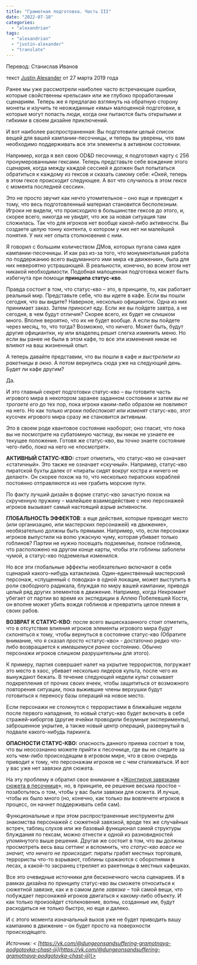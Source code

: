 ```yaml
---
title: "Грамотная подготовка. Часть III"
date: "2022-07-18"
categories: 
  - "alexandrian"
tags: 
  - "alexandrian"
  - "justin-alexander"
  - "translate"
---
```


Перевод: Станислав Иванов

текст [Justin Alexander](https://vk.com/away.php?to=https://thealexandrian.net/about&cc_key=) от 27 марта 2019 года

Ранее мы уже рассмотрели наиболее часто встречающие ошибки, которые свойственны «рельсам» или же глубоко проработанным сценариям. Теперь же я предлагаю взглянуть на обратную сторону монеты и изучить те неожиданные «ямы» малоценной подготовки, в которые могут попасть люди, когда они пытаются быть открытыми и гибкими в своем дизайне приключений.

И вот наиболее распространенная: Вы подготовили целый список вещей для вашей кампании-песочницы, и теперь вы уверены, что вам необходимо поддерживать все эти элементы в активном состоянии.

Например, когда я вел свою OD&D песочницу, я подготовил карту с 256 пронумерованными гексами. Теперь представьте себе вождение этого сценария, когда между каждой сессией я должен был попытаться обратиться к каждому из гексов и сказать самому себе: «Окей, теперь в этом гексе происходит следующее. А вот что случилось в этом гексе с момента последней сессии».

Это не просто звучит как нечто утомительное – оно еще и приводит к тому, что весь подготовленный материал становится бесполезным. Игроки не видели, что происходило в большинстве гексов до этого, и, скорее всего, никогда не увидят, что же за новая ситуация там сложилась. Так что для игроков нет вообще какой-либо активности. Вы создаете целую тонну контента, о котором у них нет ни малейшей понятия. У них нет опыта столкновения с ним.

Я говорил с большим количеством ДМов, которых пугала сама идея кампании-песочницы. И как раз из-за того, что монументальная работа по поддержанию всего выдуманного ими мира «в движении», была для них невероятно устрашающей. В реальности, конечно, во всем этом нет никакой необходимости. Подобная малоценная подготовка может быть избегнута при помощи **принципа статус-кво**.

Правда состоит в том, что статус-кво – это, в принципе, то, как работает реальный мир. Представьте себе, что вы идете в кафе. Если вы пошли сегодня, что вы видите? Наверное, несколько официанток. Одна из них принимает заказ. Затем приносит еду. Если же вы пойдете завтра, а не сегодня, в чем будут отличия? Скорее всего, их будет не слишком много. Вполне вероятно, что их не будет вообще. А если вы пойдете через месяц, то, что тогда? Возможно, что ничего. Может быть, будут другие официантки, ну или владелец решит слегка изменить меню. Но если вы ранее не были в этом кафе, то все эти изменения никак не влияют на ваш жизненный опыт.

А теперь давайте представим, что вы пошли в кафе и _выстрелили из ракетницы в окно_. А потом вернулись сюда уже на следующий день. Будет ли кафе другим?

Да.

И это главный секрет подготовки статус-кво – вы готовите часть игрового мира в некотором заранее заданном состоянии и затем _вы не трогаете его_ до тех пор, пока игроки каким-либо образом не повлияют на него. Но как только игроки _побеспокоят или изменят_ статус-кво, этот кусочек игрового мира сразу же становится активным.

Это в своем роде квантовое состояние наоборот; оно гласит, что пока вы не посмотрите на субатомную частицу, вы никак не узнаете ее текущее положение. Готовя же статус-кво, вы _точно_ знаете состояние чего-либо, _пока_ на него не «посмотрят».

**АКТИВНЫЙ СТАТУС-КВО:** стоит отметить, что статус-кво не означает «статичный». Это также не означает «скучный». Например, статус-кво пиратской бухты далек от «пираты сидят вокруг костра и ничего не делают». Он скорее похож на то, что несколько пиратских кораблей постоянно отправляются из нее грабить морские пути.

По факту лучший дизайн в форме статус-кво зачастую похож на скрученную пружину – малейшее взаимодействие с нею персонажей игроков вызывает самый настоящий _взрыв_ активности.

**ГЛОБАЛЬНОСТЬ ЭФФЕКТОВ**: а еще действия, которые приводят место (или организацию, или мастерских персонажей) «в движение», необязательно должны быть прямыми. Например, что, если персонажи игроков выпустили на волю ужасную чуму, которая убивает только гоблинов? Партии не нужно посещать подземелье, полное гоблинов, что расположено на другом конце карты, чтобы эти гоблины заболели чумой, а статус-кво подземелья изменился.

Но все эти глобальные эффекты необязательно включают в себя сценарий какого-нибудь катаклизма. Один-единственный мастерский персонаж, «спущенный с поводка» в одной локации, может выступить в роли свободного радикала, блуждая по миру вашей кампании, приводя целый ряд других элементов в движение. Например, когда Некромант убегает от партии во время их экспедиции в Аллею Побелевшей Кости, он вполне может убить вождя гоблинов и превратить целое племя в своих рабов.

**ВОЗВРАТ К СТАТУС-КВО**: после всего вышесказанного стоит отметить, что в отсутствие влияния игроков элементы игрового мира будут склоняться к тому, чтобы вернуться в состояние статус-кво (Обратите внимание, что я сказал _просто_ «статус-кво» - достаточно редко что-либо возвращается к _имевшемуся ранее_ состоянию. Обычно персонажи игроков слишком разрушительны для этого).

К примеру, партия совершает налет на укрытие террористов, погружает это место в хаос, убивает несколько лидеров культа, после чего их вынуждают бежать. В течение следующей недели культ созывает подкрепления от прочих своих ячеек, чтобы защититься от возможного повторения ситуации, пока выжившие члены верхушки будут готовиться к переносу базы операций на новое место.

Если персонажи не столкнутся с террористами в ближайшие недели после первого нападения, то новый статус-кво будет включать в себя стражей-киборгов (другие ячейки проводили безумные эксперименты), заброшенное укрытие, а также новый центр операций, развернутый в подвале какого-нибудь паркинга.

**ОПАСНОСТИ СТАТУС-КВО:** опасность данного приема состоит в том, что вы неосознанно можете прийти к песочнице, где вы не следите за хоть чем-либо происходящим в игровом мире, что в свою очередь приводит к тому, что персонажам игроков не с чем сталкиваться. И вот у вас уже нет завязки для сюжета.

На эту проблему я обратил свое внимание в «[Жонглируя завязками сюжета в песочнице](https://vk.com/away.php?to=https%3A%2F%2Fthealexandrian.net%2Fwordpress%2F37530%2Froleplaying-games%2Fthought-of-the-day-juggling-scenario-hooks-in-a-sandbox&cc_key=)», но, в принципе, ее решение весьма простое – позаботьтесь о том, чтобы у вас были завязки для сюжета. И лучше, чтобы их было много (но, конечно, как только вы вовлечете игроков в процесс, он начнет поддерживать себя сам).

Функциональные и при этом распространенные инструменты для знакомства персонажей с сюжетной завязкой, вроде тех же случайных встреч, таблиц слухов или же базовый функционал самой структуры блуждания по гексам, можно отнести к одной из разновидностей упомянутого выше решения. Другая же состоит в том, что вы должны просмотреть весь ваш сеттинг и вспомнить, что _статус-кво вовсе не значит, что ничего не происходит_: пираты грабят местных торговцев, террористы что-то взрывают, гоблины сражаются с оборотнями в лесах, а какой-то засранец стреляет из ракетницы в местных кафешках.

Все это очевидные источники для бесконечного числа сценариев. И в рамках дизайна по принципу статус-кво вы сможете относиться к сюжетной завязке, как и в самом деле _завязке_ – той самой вещи, что побуждает персонажей игроков двигаться к какому-либо объекту. И как только произойдет столкновение, волны, созданные им, будут расходиться не только быстро, но еще и далеко.

И с этого момента изначальный вызов уже не будет приводить вашу кампанию в движение – он будет просто на поверхности происходящего.

_Источник: < [https://vk.com/@dungeonsandsuffering-gramotnaya-podgotovka-chast-iii](https://vk.com/@dungeonsandsuffering-gramotnaya-podgotovka-chast-iii)\>_
